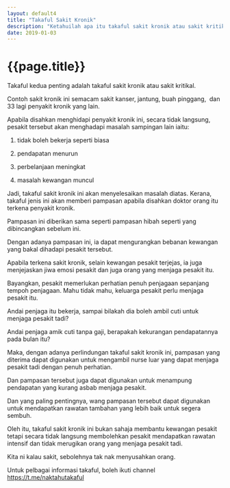 ```yaml
---
layout: default4
title: "Takaful Sakit Kronik"
description: "Ketahuilah apa itu takaful sakit kronik atau sakit kritikal."
date: 2019-01-03
---
```


# {{page.title}}

Takaful kedua penting adalah takaful sakit kronik atau sakit kritikal. 

Contoh sakit kronik ini semacam sakit kanser, jantung, buah pinggang,  dan 33 lagi penyakit kronik yang lain. 

Apabila disahkan menghidapi penyakit kronik ini, secara tidak langsung, pesakit tersebut akan menghadapi masalah sampingan lain iaitu:

1) tidak boleh bekerja seperti biasa

2) pendapatan menurun

3) perbelanjaan meningkat

4) masalah kewangan muncul

Jadi, takaful sakit kronik ini akan menyelesaikan masalah diatas. Kerana, takaful jenis ini akan memberi pampasan apabila disahkan doktor orang itu terkena penyakit kronik. 

Pampasan ini diberikan sama seperti pampasan hibah seperti yang dibincangkan sebelum ini.

Dengan adanya pampasan ini, ia dapat mengurangkan bebanan kewangan yang bakal dihadapi pesakit tersebut. 

Apabila terkena sakit kronik, selain kewangan pesakit terjejas, ia juga menjejaskan jiwa emosi pesakit dan juga orang yang menjaga pesakit itu. 

Bayangkan, pesakit memerlukan perhatian penuh penjagaan sepanjang tempoh penjagaan. Mahu tidak mahu, keluarga pesakit perlu menjaga pesakit itu. 

Andai penjaga itu bekerja, sampai bilakah dia boleh ambil cuti untuk menjaga pesakit tadi?

Andai penjaga amik cuti tanpa gaji, berapakah kekurangan pendapatannya pada bulan itu?

Maka, dengan adanya perlindungan takaful sakit kronik ini, pampasan yang diterima dapat digunakan untuk mengambil nurse luar yang dapat menjaga pesakit tadi dengan penuh perhatian. 

Dan pampasan tersebut juga dapat digunakan untuk menampung pendapatan yang kurang asbab menjaga pesakit. 

Dan yang paling pentingnya, wang pampasan tersebut dapat digunakan untuk mendapatkan rawatan tambahan yang lebih baik untuk segera sembuh. 

Oleh itu, takaful sakit kronik ini bukan sahaja membantu kewangan pesakit tetapi secara tidak langsung membolehkan pesakit mendapatkan rawatan intensif dan tidak merugikan orang yang menjaga pesakit tadi. 

Kita ni kalau sakit, sebolehnya tak nak menyusahkan orang. 

Untuk pelbagai informasi takaful, boleh ikuti channel <https://t.me/naktahutakaful>

